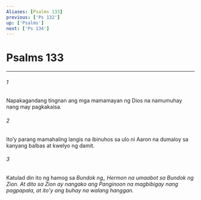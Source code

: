 ```yaml
---
Aliases: [Psalms 133]
previous: ['Ps 132']
up: ['Psalms']
next: ['Ps 134']
---
```

# Psalms 133

***






















###### 1 










Napakagandang tingnan ang mga mamamayan ng Dios na namumuhay nang may pagkakaisa. 





















###### 2 










Itoʼy parang mamahaling langis na ibinuhos sa ulo ni Aaron na dumaloy sa kanyang balbas at kwelyo ng damit. 





















###### 3 










Katulad din ito ng hamog sa <i class="trans-change">Bundok ng_ Hermon na umaabot sa Bundok ng Zion. At dito sa Zion ay nangako ang Panginoon na magbibigay nang pagpapala, at itoʼy ang buhay na walang hanggan.
